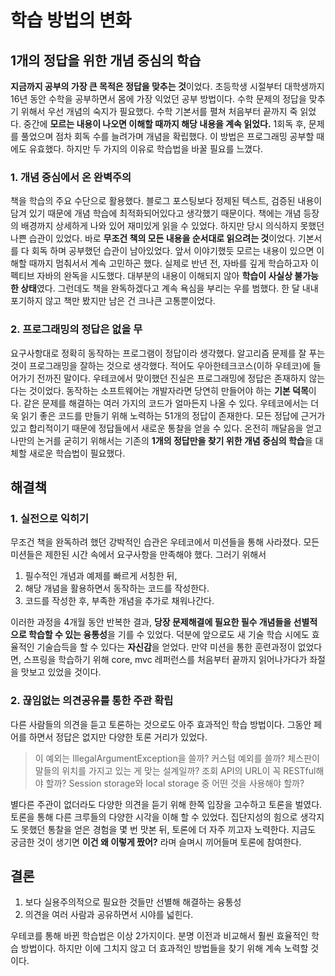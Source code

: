 # 학습 방법의 변화

## 1개의 정답을 위한 개념 중심의 학습

**지금까지 공부의 가장 큰 목적은 정답을 맞추는 것**이었다. 초등학생 시절부터 대학생까지 16년 동안 수학을 공부하면서 몸에 가장 익었던 공부 방법이다. 수학 문제의 정답을 맞추기 위해서 우선 개념의 숙지가 필요했다. 수학 기본서를 펼쳐 처음부터 끝까지 죽 읽었다. 중간에 **모르는 내용이 나오면 이해할 때까지 해당 내용을 계속 읽었다.** 1회독 후, 문제를 풀었으며 점차 회독 수를 늘려가며 개념을 확립했다. 이 방법은 프로그래밍 공부할 때에도 유효했다. 하지만 두 가지의 이유로 학습법을 바꿀 필요를 느꼈다.

### 1. 개념 중심에서 온 완벽주의

책을 학습의 주요 수단으로 활용했다. 블로그 포스팅보다 정제된 텍스트, 검증된 내용이 담겨 있기 때문에 개념 학습에 최적화되어있다고 생각했기 때문이다. 책에는 개념 등장의 배경까지 상세하게 나와 있어 재미있게 읽을 수 있었다. 하지만 당시 의식하지 못했던 나쁜 습관이 있었다. 바로 **무조건 책의 모든 내용을 순서대로 읽으려는 것**이었다. 기본서를 다 회독 하며 공부했던 습관이 남아있었다. 앞서 이야기했듯 모르는 내용이 있으면 이해할 때까지 멈춰서서 계속 고민하곤 했다. 실제로 반년 전, 자바를 깊게 학습하고자 이펙티브 자바의 완독을 시도했다. 대부분의 내용이 이해되지 않아 **학습이 사실상 불가능한 상태**였다. 그런데도 책을 완독하겠다고 계속 욕심을 부리는 우를 범했다. 한 달 내내 포기하지 않고 책만 봤지만 남은 건 크나큰 고통뿐이었다.

### 2. 프로그래밍의 정답은 없을 무

요구사항대로 정확히 동작하는 프로그램이 정답이라 생각했다. 알고리즘 문제를 잘 푸는 것이 프로그래밍을 잘하는 것으로 생각했다. 적어도 우아한테크코스(이하 우테코)에 들어가기 전까진 말이다. 우테코에서 맞이했던 진실은 프로그래밍에 정답은 존재하지 않는다는 것이었다. 동작하는 소프트웨어는 개발자라면 당연히 만들어야 하는 **기본 덕목**이다. 같은 문제를 해결하는 여러 가지의 코드가 얼마든지 나올 수 있다. 우테코에서는 더욱 읽기 좋은 코드를 만들기 위해 노력하는 51개의 정답이 존재한다. 모든 정답에 근거가 있고 합리적이기 때문에 정답들에서 새로운 통찰을 얻을 수 있다. 온전히 깨달음을 얻고 나만의 논거를 굳히기 위해서는 기존의 **1개의 정답만을 찾기 위한 개념 중심의 학습**을 대체할 새로운 학습법이 필요했다.

## 해결책

### 1. 실전으로 익히기

무조건 책을 완독하려 했던 강박적인 습관은 우테코에서 미션들을 통해 사라졌다. 모든 미션들은 제한된 시간 속에서 요구사항을 만족해야 했다. 그러기 위해서

1. 필수적인 개념과 예제를 빠르게 서칭한 뒤,
2. 해당 개념을 활용하면서 동작하는 코드를 작성한다.
3. 코드를 작성한 후, 부족한 개념을 추가로 채워나간다.

이러한 과정을 4개월 동안 반복한 결과,  **당장 문제해결에 필요한 필수 개념들을 선별적으로 학습할 수 있는 융통성**을 기를 수 있었다. 덕분에 앞으로도 새 기술 학습 시에도 효율적인 기술습득을 할 수 있다는 **자신감**을 얻었다. 만약 미션을 통한 훈련과정이 없었다면, 스프링을 학습하기 위해 core, mvc 레퍼런스를 처음부터 끝까지 읽어나가다가 좌절을 맛보고 있었을 것이다.

### 2. 끊임없는 의견공유를 통한 주관 확립

다른 사람들의 의견을 듣고 토론하는 것으로도 아주 효과적인 학습 방법이다. 그동안 페어를 하면서 정답은 없지만 다양한 토론 거리가 있었다.

> 이 예외는 IllegalArgumentException을 쓸까? 커스텀 예외를 쓸까?
> 체스판이 말들의 위치를 가지고 있는 게 맞는 설계일까?
> 조회 API의 URL이 꼭 RESTful해야 할까?
> Session storage와 local storage 중 어떤 것을 사용해야 할까?

별다른 주관이 없더라도 다양한 의견을 듣기 위해 한쪽 입장을 고수하고 토론을 벌였다. 토론을 통해 다른 크루들의 다양한 시각을 이해 할 수 있었다. 집단지성의 힘으로 생각지도 못했던 통찰을 얻은 경험을 몇 번 맛본 뒤, 토론에 더 자주 끼고자 노력한다. 지금도 궁금한 것이 생기면 **이건 왜 이렇게 짰어?** 라며 슬며시 끼어들며 토론에 참여한다.
## 결론
1. 보다 실용주의적으로 필요한 것들만 선별해 해결하는 융통성
2. 의견을 여러 사람과 공유하면서 시야를 넓힌다.  

우테코를 통해 바뀐 학습법은 이상 2가지이다. 분명 이전과 비교해서 훨씬 효율적인 학습 방법이다. 하지만 이에 그치지 않고 더 효과적인 방법들을 찾기 위해 계속 노력할 것이다.
